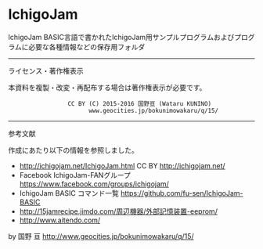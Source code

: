 # IchigoJam
IchigoJam BASIC言語で書かれたIchigoJam用サンプルプログラムおよびプログラムに必要な各種情報などの保存用フォルダ  

----------------------------------------------------------------
ライセンス・著作権表示

本資料を複製・改変・再配布する場合は著作権表示が必要です。

                     CC BY (C) 2015-2016 国野亘 (Wataru KUNINO)
                           www.geocities.jp/bokunimowakaru/q/15/
----------------------------------------------------------------
参考文献

作成にあたり以下の情報を参照しました。  
- http://ichigojam.net/IchigoJam.html CC BY http://ichigojam.net/  
- Facebook IchigoJam-FANグループ https://www.facebook.com/groups/ichigojam/  
- IchigoJam BASIC コマンド一覧 https://github.com/fu-sen/IchigoJam-BASIC  
- http://15jamrecipe.jimdo.com/周辺機器/外部記憶装置-eeprom/  
- http://www.aitendo.com/  

by 国野 亘 http://www.geocities.jp/bokunimowakaru/q/15/
